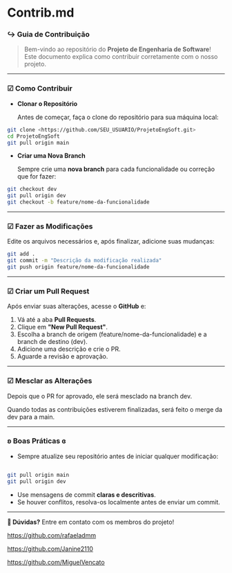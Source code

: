 # Contrib.md

### ↪︎ Guia de Contribuição

> Bem-vindo ao repositório do **Projeto de Engenharia de Software**! Este documento explica como contribuir corretamente com o  nosso projeto.
> 

---

### ☑︎ Como Contribuir

- **Clonar o Repositório**
    
    Antes de começar, faça o clone do repositório para sua máquina local:
    

```bash
git clone <https://github.com/SEU_USUARIO/ProjetoEngSoft.git>
cd ProjetoEngSoft
git pull origin main
```

- **Criar uma Nova Branch**
    
    Sempre crie uma **nova branch** para cada funcionalidade ou correção que for fazer:
    

```bash
git checkout dev
git pull origin dev  
git checkout -b feature/nome-da-funcionalidade
```

---

### ☑︎ **Fazer as Modificações**

Edite os arquivos necessários e, após finalizar, adicione suas mudanças:

```bash
git add .
git commit -m "Descrição da modificação realizada"
git push origin feature/nome-da-funcionalidade
```

---

### ☑︎ **Criar um Pull Request**

Após enviar suas alterações, acesse o **GitHub** e:

1. Vá até a aba **Pull Requests**.
2. Clique em **"New Pull Request"**.
3. Escolha a branch de origem (feature/nome-da-funcionalidade) e a branch de destino (dev).
4. Adicione uma descrição e crie o PR.
5. Aguarde a revisão e aprovação.

---

### ☑︎ **Mesclar as Alterações**

Depois que o PR for aprovado, ele será mesclado na branch dev.

Quando todas as contribuições estiverem finalizadas, será feito o merge da dev para a main.

---

### ʚ Boas Práticas ɞ

- Sempre atualize seu repositório antes de iniciar qualquer modificação:

```bash

git pull origin main  
git pull origin dev   
```

- Use mensagens de commit **claras e descritivas**.
- Se houver conflitos, resolva-os localmente antes de enviar um commit.

---

**🔹 Dúvidas?** Entre em contato com os membros do projeto!

https://github.com/rafaeladmm

https://github.com/Janine2110

https://github.com/MiguelVencato
